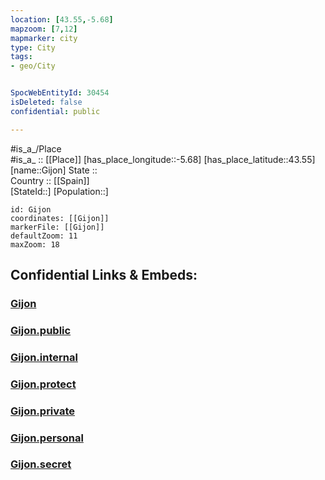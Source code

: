 ```yaml
---
location: [43.55,-5.68] 
mapzoom: [7,12] 
mapmarker: city 
type: City
tags:
- geo/City


SpocWebEntityId: 30454
isDeleted: false
confidential: public

---
```

#is_a_/Place  
#is_a_ :: [[Place]] 
[has_place_longitude::-5.68] 
[has_place_latitude::43.55] 
[name::Gijon] 
State ::  
Country :: [[Spain]]  
[StateId::] 
[Population::] 



```leaflet
id: Gijon
coordinates: [[Gijon]] 
markerFile: [[Gijon]] 
defaultZoom: 11 
maxZoom: 18
```


## Confidential Links & Embeds: 

### [Gijon](/_Standards/Earth/Continent/Europe/Europe~South/Spain/Provinces~Spain/Asturias/City/Gijon.md) 

### [Gijon.public](/_public/Earth/Continent/Europe/Europe~South/Spain/Provinces~Spain/Asturias/City/Gijon.public.md) 

### [Gijon.internal](/_internal/Earth/Continent/Europe/Europe~South/Spain/Provinces~Spain/Asturias/City/Gijon.internal.md) 

### [Gijon.protect](/_protect/Earth/Continent/Europe/Europe~South/Spain/Provinces~Spain/Asturias/City/Gijon.protect.md) 

### [Gijon.private](/_private/Earth/Continent/Europe/Europe~South/Spain/Provinces~Spain/Asturias/City/Gijon.private.md) 

### [Gijon.personal](/_personal/Earth/Continent/Europe/Europe~South/Spain/Provinces~Spain/Asturias/City/Gijon.personal.md) 

### [Gijon.secret](/_secret/Earth/Continent/Europe/Europe~South/Spain/Provinces~Spain/Asturias/City/Gijon.secret.md)

